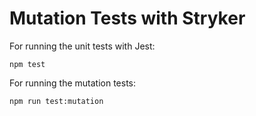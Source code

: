 # Mutation Tests with Stryker

For running the unit tests with Jest:
```
npm test
```

For running the mutation tests:
```
npm run test:mutation
```